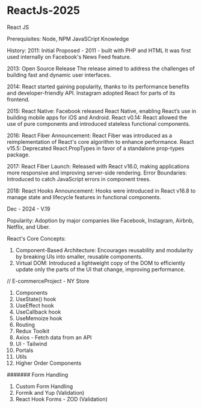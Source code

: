 # ReactJs-2025

React JS

Prerequisites:
Node, NPM
JavaSCript Knowledge

History:
2011:
Initial Proposed - 2011 - built with PHP and HTML
It was first used internally on Facebook's News Feed feature.

2013:
Open Source Release
The release aimed to address the challenges of building fast and dynamic user interfaces.

2014:
React started gaining popularity, thanks to its performance benefits and developer-friendly API. Instagram adopted React for parts of its frontend.

2015:
React Native: Facebook released React Native, enabling React’s use in building mobile apps for iOS and Android.
React v0.14: React allowed the use of pure components and introduced stateless functional components.

2016:
React Fiber Announcement: React Fiber was introduced as a reimplementation of React's core algorithm to enhance performance.
React v15.5: Deprecated React.PropTypes in favor of a standalone prop-types package.

2017:
React Fiber Launch: Released with React v16.0, making applications more responsive and improving server-side rendering.
Error Boundaries: Introduced to catch JavaScript errors in component trees.

2018:
React Hooks Announcement: Hooks were introduced in React v16.8 to manage state and lifecycle features in functional components.

Dec - 2024 - V.19

Popularity:
Adoption by major companies like Facebook, Instagram, Airbnb, Netflix, and Uber.

React's Core Concepts:

1. Component-Based Architecture: Encourages reusability and modularity by breaking UIs into smaller, reusable components.
2. Virtual DOM: Introduced a lightweight copy of the DOM to efficiently update only the parts of the UI that change, improving performance.

// E-commerceProject - NY Store

1. Components
2. UseState() hook
3. UseEffect hook
4. UseCallback hook
5. UseMemoize hook
6. Routing
7. Redux Toolkit
8. Axios - Fetch data from an API
9. UI - Tailwind
10. Portals
11. Utils
12. Higher Order Components

####### Form Handling

1. Custom Form Handling
2. Formik and Yup (Validation)
3. React Hook Forms - ZOD (Validation)
